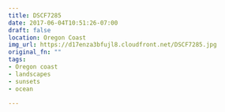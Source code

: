 ```yaml
---
title: DSCF7285
date: 2017-06-04T10:51:26-07:00
draft: false
location: Oregon Coast
img_url: https://d17enza3bfujl8.cloudfront.net/DSCF7285.jpg
original_fn: ""
tags:
- Oregon coast
- landscapes
- sunsets
- ocean

---
```

